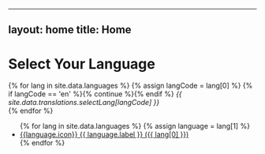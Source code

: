 

---
layout: home
title: Home
---

<h1>Select Your Language</h1>
{% for lang in site.data.languages %}
  {% assign langCode = lang[0] %}
  {% if langCode == 'en' %}{% continue %}{% endif %}
  <em>{{ site.data.translations.selectLang[langCode] }}</em><br />
{% endfor %}

<ul class="languages">
{% for lang in site.data.languages %}
{% assign language = lang[1] %}
<li><a href="/{{lang[0]}}">{{language.icon}} {{ language.label }} ({{ lang[0] }})</a></li>
{% endfor %}
</ul>
